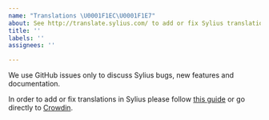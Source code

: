 ```yaml
---
name: "Translations \U0001F1EC\U0001F1E7"
about: See http://translate.sylius.com/ to add or fix Sylius translations.
title: ''
labels: ''
assignees: ''

---
```


We use GitHub issues only to discuss Sylius bugs, new features and documentation.

In order to add or fix translations in Sylius please follow [this guide](https://docs.sylius.com/en/latest/contributing/translations/) or go directly to [Crowdin](http://translate.sylius.com/).
